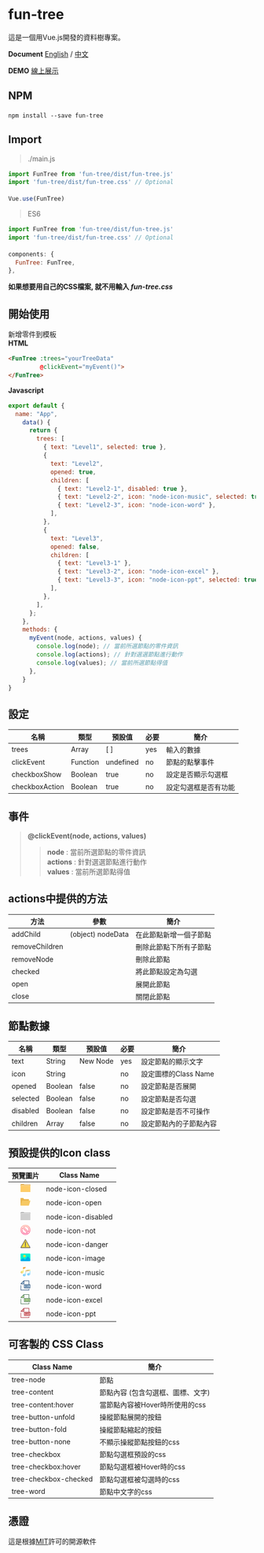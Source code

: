 # **fun-tree**

這是一個用Vue.js開發的資料樹專案。

**Document**  [English](./README.md)  / [中文](./README-TW.md) 
  
**DEMO** [線上展示](https://littlebearcookie.github.io/fun-tree/)

## NPM
`npm install --save fun-tree`

## Import
>./main.js
```js
import FunTree from 'fun-tree/dist/fun-tree.js'
import 'fun-tree/dist/fun-tree.css' // Optional

Vue.use(FunTree)
```
>ES6

```js
import FunTree from 'fun-tree/dist/fun-tree.js'
import 'fun-tree/dist/fun-tree.css' // Optional

components: {
  FunTree: FunTree,
},
```
**如果想要用自己的CSS檔案, 就不用輸入 _fun-tree.css_**

## 開始使用
新增零件到模板  
**HTML**
```html
<FunTree :trees="yourTreeData"
         @clickEvent="myEvent()">
</FunTree>
```
**Javascript**
```js
export default {
  name: "App",
    data() {
      return {
        trees: [
          { text: "Level1", selected: true },
          {
            text: "Level2",
            opened: true,
            children: [
              { text: "Level2-1", disabled: true },
              { text: "Level2-2", icon: "node-icon-music", selected: true },
              { text: "Level2-3", icon: "node-icon-word" },
            ],
          },
          {
            text: "Level3",
            opened: false,
            children: [
              { text: "Level3-1" },
              { text: "Level3-2", icon: "node-icon-excel" },
              { text: "Level3-3", icon: "node-icon-ppt", selected: true },
            ],
          },
        ],
      };
    },
    methods: {
      myEvent(node, actions, values) {
        console.log(node); // 當前所選節點的零件資訊
        console.log(actions); // 針對選選節點進行動作
        console.log(values); // 當前所選節點得值 
      },
    }
}
```
## 設定

名稱            | 類型      | 預設值       | 必要      | 簡介
----------------|--------- |-------------|----------|--------------
trees           | Array    | [ ]         | yes      | 輸入的數據
clickEvent      | Function | undefined   | no       | 節點的點擊事件
checkboxShow    | Boolean  | true        | no       | 設定是否顯示勾選框
checkboxAction  | Boolean  | true        | no       | 設定勾選框是否有功能

## 事件
>**@clickEvent(node, actions, values)**  
>>**node** : 當前所選節點的零件資訊  
>>**actions** : 針對選選節點進行動作  
>>**values** : 當前所選節點得值  

## actions中提供的方法

方法           | 參數                | 簡介
---------------|--------------------|-----------------------
addChild       | (object) nodeData  | 在此節點新增一個子節點
removeChildren |                    | 刪除此節點下所有子節點
removeNode     |                    | 刪除此節點
checked        |                    | 將此節點設定為勾選
open           |                    | 展開此節點
close          |                    | 關閉此節點

## 節點數據

名稱            | 類型      | 預設值       | 必要      | 簡介
----------------|--------- |-------------|----------|--------------
text            | String   | New Node    | yes      | 設定節點的顯示文字
icon            | String   |             | no       | 設定圖標的Class Name
opened          | Boolean  | false       | no       | 設定節點是否展開
selected        | Boolean  | false       | no       | 設定節點是否勾選
disabled        | Boolean  | false       | no       | 設定節點是否不可操作
children        | Array    | false       | no       | 設定節點內的子節點內容

## 預設提供的Icon class

預覽圖片                                                                | Class Name     
:--------------------------------------------------------------------:|------------
<img src="./src/assets/folder-closed.svg" width="20" height="20">     | node-icon-closed
<img src="./src/assets/folder-opened.svg" width="20" height="20">     | node-icon-open
<img src="./src/assets/folder-disabled.svg" width="20" height="20">   | node-icon-disabled
<img src="./src/assets/not.svg" width="20" height="20">               | node-icon-not
<img src="./src/assets/danger.svg" width="20" height="20">            | node-icon-danger
<img src="./src/assets/image.svg" width="20" height="20">             | node-icon-image
<img src="./src/assets/music.svg" width="20" height="20">             | node-icon-music
<img src="./src/assets/word.svg" width="20" height="20">              | node-icon-word
<img src="./src/assets/excel.svg" width="20" height="20">             | node-icon-excel
<img src="./src/assets/ppt.svg" width="20" height="20">               | node-icon-ppt

## 可客製的 CSS Class 

Class Name            | 簡介
----------------------|----------------------------------------
tree-node             | 節點
tree-content          | 節點內容 (包含勾選框、圖標、文字)
tree-content:hover    | 當節點內容被Hover時所使用的css
tree-button-unfold    | 操縱節點展開的按鈕
tree-button-fold      | 操縱節點縮起的按鈕
tree-button-none      | 不顯示操縱節點按鈕的css
tree-checkbox         | 節點勾選框預設的css
tree-checkbox:hover   | 節點勾選框被Hover時的css
tree-checkbox-checked | 節點勾選框被勾選時的css
tree-word             | 節點中文字的css

## 憑證
這是根據[MIT](http://opensource.org/licenses/MIT)許可的開源軟件